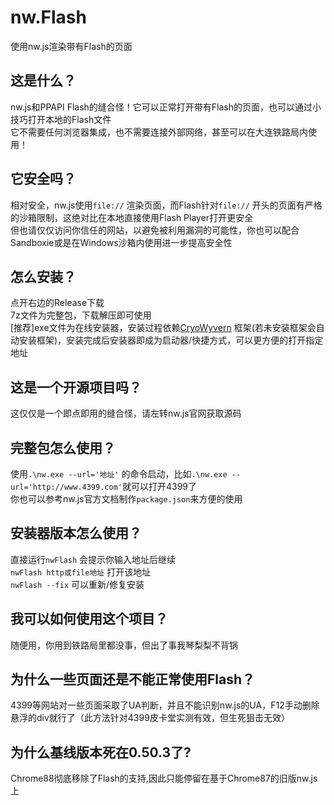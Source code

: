 # nw.Flash
使用nw.js渲染带有Flash的页面  
## 这是什么？  
nw.js和PPAPI Flash的缝合怪！它可以正常打开带有Flash的页面，也可以通过小技巧打开本地的Flash文件  
它不需要任何浏览器集成，也不需要连接外部网络，甚至可以在大连铁路局内使用！  
## 它安全吗？  
相对安全，nw.js使用`file://` 渲染页面，而Flash针对`file://` 开头的页面有严格的沙箱限制，这绝对比在本地直接使用Flash Player打开更安全  
但也请仅仅访问你信任的网站，以避免被利用漏洞的可能性，你也可以配合Sandboxie或是在Windows沙箱内使用进一步提高安全性  
## 怎么安装？  
点开右边的Release下载  
7z文件为完整包，下载解压即可使用  
[推荐]exe文件为在线安装器，安装过程依赖[CryoWyvern][] 框架(若未安装框架会自动安装框架)，安装完成后安装器即成为启动器/快捷方式，可以更方便的打开指定地址  
## 这是一个开源项目吗？  
这仅仅是一个即点即用的缝合怪，请左转nw.js官网获取源码  
## 完整包怎么使用？  
使用`.\nw.exe --url='地址'` 的命令启动，比如`.\nw.exe --url='http://www.4399.com'`就可以打开4399了  
你也可以参考nw.js官方文档制作`package.json`来方便的使用  
## 安装器版本怎么使用？  
直接运行`nwFlash` 会提示你输入地址后继续  
`nwFlash http或file地址` 打开该地址  
`nwFlash --fix` 可以重新/修复安装  
## 我可以如何使用这个项目？  
随便用，你用到铁路局里都没事，但出了事我琴梨梨不背锅  
## 为什么一些页面还是不能正常使用Flash？  
4399等网站对一些页面采取了UA判断，并且不能识别nw.js的UA，F12手动删除悬浮的div就行了（此方法针对4399皮卡堂实测有效，但生死狙击无效）  
## 为什么基线版本死在0.50.3了?  
Chrome88彻底移除了Flash的支持,因此只能停留在基于Chrome87的旧版nw.js上  


[CryoWyvern]: https://github.com/qinlili23333/CryoWyvern/
